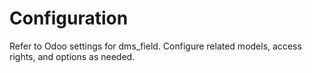 # Configuration

Refer to Odoo settings for dms_field. Configure related models, access rights, and options as needed.
